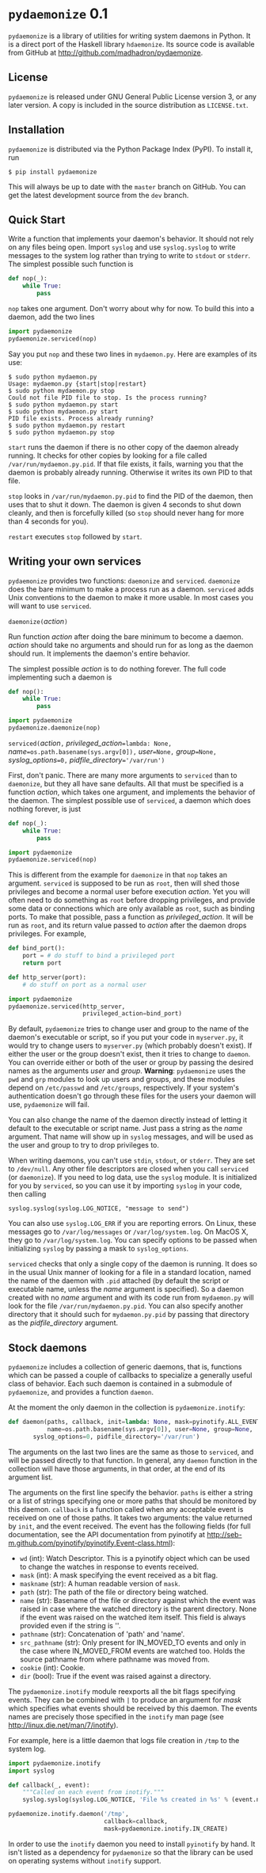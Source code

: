 ``pydaemonize`` 0.1
===================

``pydaemonize`` is a library of utilities for writing system daemons in Python. It is a direct port of the Haskell library ``hdaemonize``. Its source code is available from GitHub at http://github.com/madhadron/pydaemonize.


License
-------

``pydaemonize`` is released under GNU General Public License version 3, or any later version. A copy is included in the source distribution as ``LICENSE.txt``.


Installation
------------

``pydaemonize`` is distributed via the Python Package Index (PyPI). To install it, run

    $ pip install pydaemonize

This will always be up to date with the ``master`` branch on GitHub. You can get the latest development source from the ``dev`` branch.


Quick Start
-----------

Write a function that implements your daemon's behavior. It should not rely on any files being open. Import ``syslog`` and use ``syslog.syslog`` to write messages to the system log rather than trying to write to ``stdout`` or ``stderr``. The simplest possible such function is

```python
def nop(_):
    while True:
        pass
```

``nop`` takes one argument. Don't worry about why for now. To build this into a daemon, add the two lines

```python
import pydaemonize
pydaemonize.serviced(nop)
```

Say you put ``nop`` and these two lines in ``mydaemon.py``. Here are examples of its use:

    $ sudo python mydaemon.py
    Usage: mydaemon.py {start|stop|restart}
    $ sudo python mydaemon.py stop
    Could not file PID file to stop. Is the process running?
    $ sudo python mydaemon.py start
    $ sudo python mydaemon.py start
    PID file exists. Process already running?
    $ sudo python mydaemon.py restart
    $ sudo python mydaemon.py stop

``start`` runs the daemon if there is no other copy of the daemon already running. It checks for other copies by looking for a file called ``/var/run/mydaemon.py.pid``. If that file exists, it fails, warning you that the daemon is probably already running. Otherwise it writes its own PID to that file.

``stop`` looks in ``/var/run/mydaemon.py.pid`` to find the PID of the daemon, then uses that to shut it down. The daemon is given 4 seconds to shut down cleanly, and then is forcefully killed (so ``stop`` should never hang for more than 4 seconds for you).

``restart`` executes ``stop`` followed by ``start``.


Writing your own services
-------------------------

``pydaemonize`` provides two functions: ``daemonize`` and
``serviced``. ``daemonize`` does the bare minimum to make a process
run as a daemon.  ``serviced`` adds Unix conventions to the daemon to
make it more usable. In most cases you will want to use ``serviced``.

``daemonize(``*action*``)``

Run function *action* after doing the bare minimum to become a
daemon. *action* should take no arguments and should run for as
long as the daemon should run. It implements the daemon's entire
behavior.

The simplest possible *action* is to do nothing forever. The full
code implementing such a daemon is

```python
def nop():
    while True:
        pass

import pydaemonize
pydaemonize.daemonize(nop)
```

``serviced(``*action*``,`` *privileged_action*``=lambda: None,`` *name*``=os.path.basename(sys.argv[0]),`` *user*``=None,`` *group*``=None,`` *syslog_options*``=0,`` *pidfile_directory*``='/var/run')``

First, don't panic. There are many more arguments to ``serviced``
than to ``daemonize``, but they all have sane defaults. All that
must be specified is a function *action*, which takes one argument,
and implements the behavior of the daemon. The simplest possible
use of ``serviced``, a daemon which does nothing forever, is just

```python
def nop(_):
    while True:
        pass

import pydaemonize
pydaemonize.serviced(nop)
```

This is different from the example for ``daemonize`` in that ``nop``
takes an argument. ``serviced`` is supposed to be run as ``root``,
then will shed those privileges and become a normal user before
execution *action*. Yet you will often need to do something as
``root`` before dropping privileges, and provide some data or
connections which are only available as ``root``, such as binding
ports. To make that possible, pass a function as
*privileged_action*. It will be run as ``root``, and its return value
passed to *action* after the daemon drops privileges. For example,

```python
def bind_port():
    port = # do stuff to bind a privileged port
    return port

def http_server(port):
    # do stuff on port as a normal user

import pydaemonize
pydaemonize.serviced(http_server,
                     privileged_action=bind_port)
```

By default, ``pydaemonize`` tries to change user and group to the
name of the daemon's executable or script, so if you put your code
in ``myserver.py``, it would try to change users to ``myserver.py``
(which probably doesn't exist). If either the user or the group
doesn't exist, then it tries to change to ``daemon``. You can
override either or both of the user or group by passing the desired
names as the arguments *user* and *group*. **Warning**:
``pydaemonize`` uses the ``pwd`` and ``grp`` modules to look up
users and groups, and these modules depend on ``/etc/passwd`` and
``/etc/groups``, respectively. If your system's authentication
doesn't go through these files for the users your daemon will use,
``pydaemonize`` will fail.

You can also change the name of the daemon directly instead of
letting it default to the executable or script name. Just pass a
string as the *name* argument. That name will show up in ``syslog``
messages, and will be used as the user and group to try to drop
privileges to.

When writing daemons, you can't use ``stdin``, ``stdout``, or
``stderr``. They are set to ``/dev/null``. Any other file
descriptors are closed when you call ``serviced`` (or
``daemonize``). If you need to log data, use the ``syslog``
module. It is initialized for you by ``serviced``, so you can use
it by importing ``syslog`` in your code, then calling

    syslog.syslog(syslog.LOG_NOTICE, "message to send")

You can also use ``syslog.LOG_ERR`` if you are reporting errors. On
Linux, these messages go to ``/var/log/messages`` or
``/var/log/system.log``. On MacOS X, they go to
``/var/log/system.log``. You can specify options to be passed when
initializing ``syslog`` by passing a mask to ``syslog_options``.

``serviced`` checks that only a single copy of the daemon is
running. It does so in the usual Unix manner of looking for a file
in a standard location, named the name of the daemon with ``.pid``
attached (by default the script or executable name, unless the
*name* argument is specified). So a daemon created with no *name*
argument and with its code run from ``mydaemon.py`` will look for
the file ``/var/run/mydaemon.py.pid``. You can also specify another
directory that it should such for ``mydaemon.py.pid`` by passing
that directory as the *pidfile_directory* argument.

Stock daemons
-------------

``pydaemonize`` includes a collection of generic daemons, that is,
functions which can be passed a couple of callbacks to specialize a
generally useful class of behavior. Each such daemon is contained in a
submodule of ``pydaemonize``, and provides a function ``daemon``.

At the moment the only daemon in the collection is ``pydaemonize.inotify``:

```python
def daemon(paths, callback, init=lambda: None, mask=pyinotify.ALL_EVENTS,
           name=os.path.basename(sys.argv[0]), user=None, group=None,
	   syslog_options=0, pidfile_directory='/var/run')
```

The arguments on the last two lines are the same as those to
``serviced``, and will be passed directly to that function. In
general, any ``daemon`` function in the collection will have those
arguments, in that order, at the end of its argument list.

The arguments on the first line specify the behavior. ``paths`` is
either a string or a list of strings specifying one or more paths that
should be monitored by this daemon. ``callback`` is a function called
when any acceptable event is received on one of those paths. It takes
two arguments: the value returned by ``init``, and the event
received. The event has the following fields (for full documentation,
see the API documentation from pyinotify at
http://seb-m.github.com/pyinotify/pyinotify.Event-class.html):

* ``wd`` (int): Watch Descriptor. This is a pyinotify object which can be used to change the watches in response to events received.
* ``mask`` (int): A mask specifying the event received as a bit flag.
* ``maskname`` (str): A human readable version of ``mask``.
* ``path`` (str): The path of the file or directory being watched.
* ``name`` (str): Basename of the file or directory against which the event was raised in case where the watched directory is the parent directory. None if the event was raised on the watched item itself. This field is always provided even if the string is ''.
* ``pathname`` (str): Concatenation of 'path' and 'name'.
* ``src_pathname`` (str): Only present for IN_MOVED_TO events and only in the case where IN_MOVED_FROM events are watched too. Holds the source pathname from where pathname was moved from.
* ``cookie`` (int): Cookie.
* ``dir`` (bool): True if the event was raised against a directory.

The ``pydaemonize.inotify`` module reexports all the bit flags
specifying events. They can be combined with ``|`` to produce an
argument for *mask* which specifies what events should be received by
this daemon. The events names are precisely those specified in the
``inotify`` man page (see http://linux.die.net/man/7/inotify).

For example, here is a little daemon that logs file creation in ``/tmp`` to the system log.

```python
import pydaemonize.inotify
import syslog

def callback(_, event):
    """Called on each event from inotify."""
    syslog.syslog(syslog.LOG_NOTICE, 'File %s created in %s' % (event.name, event.path))

pydaemonize.inotify.daemon('/tmp', 
                           callback=callback,
                           mask=pydaemonize.inotify.IN_CREATE)
```

In order to use the ``inotify`` daemon you need to install ``pyinotify`` by hand. It isn't listed as a dependency for ``pydaemonize`` so that the library can be used on operating systems without ``inotify`` support.
